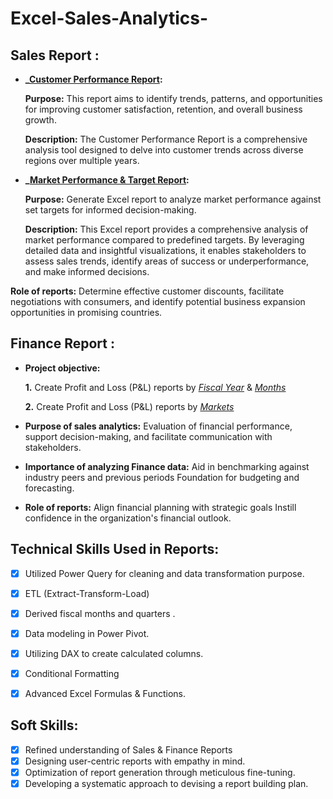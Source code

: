 # Excel-Sales-Analytics-

## Sales Report :

- **_[Customer Performance Report](https://github.com/rupal2024/Excel-Sales-Analytics/blob/main/Customer%20Performance%20Report.pdf):** 

   **Purpose:**  This report aims to identify trends, patterns, and opportunities for improving customer satisfaction, retention, and overall business growth.

    **Description:** The Customer Performance Report is a comprehensive analysis tool designed to delve into customer trends across diverse regions over multiple years. 

 - **_[Market Performance & Target Report](https://github.com/rupal2024/Excel-Sales-Analytics/blob/main/Market%20Performance%20vs%20Target%20Report.pdf):** 

   **Purpose:**  Generate Excel report to analyze market performance against set targets for informed decision-making.

   **Description:** This Excel report provides a comprehensive analysis of market performance compared to predefined targets. By leveraging detailed data and insightful visualizations, it enables stakeholders to assess sales trends, identify areas of success or underperformance, and make informed decisions.
   

 **Role of reports:** Determine effective customer discounts, facilitate negotiations with consumers, and identify potential business expansion opportunities in promising countries.


## Finance Report :

- **Project objective:** 

    **1.** Create Profit and Loss (P&L) reports by _[Fiscal Year](https://github.com/rupal2024/Excel-Sales-Analytics/blob/main/P%20%26%20L%20Report%20by%20Years.pdf)_ & _[Months](https://github.com/rupal2024/Excel-Sales-Analytics/blob/main/P%20%26%20L%20by%20Fiscal%20Months.pdf)_ 

   **2.** Create Profit and Loss (P&L) reports by _[Markets](https://github.com/rupal2024/Excel-Sales-Analytics/blob/main/P%20%26%20L%20by%20Market.pdf)_

- **Purpose of sales analytics:** Evaluation of financial performance, support decision-making, and facilitate communication with stakeholders.

- **Importance of analyzing Finance data:** Aid in benchmarking against industry peers and previous periods Foundation for budgeting and forecasting.

- **Role of reports:** Align financial planning with strategic goals Instill confidence in the organization's financial outlook.


## Technical Skills Used in Reports:
- [x]	Utilized Power Query for cleaning and data transformation purpose.
- [x]	ETL (Extract-Transform-Load)
- [x] Derived fiscal months and quarters .
- [x] Data modeling in Power Pivot.
- [x]	Utilizing DAX to create calculated columns.
- [x]	Conditional Formatting
- [x]	Advanced Excel Formulas & Functions.


## Soft Skills:
- [x]	Refined understanding of Sales & Finance Reports
- [x]	Designing user-centric reports with empathy in mind.
- [x]	Optimization of report generation through meticulous fine-tuning.
- [x]	Developing a systematic approach to devising a report building plan.
